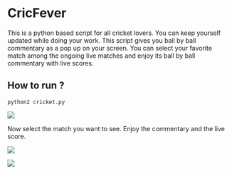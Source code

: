 # CricFever
This is a python based script for all cricket lovers. You can keep yourself updated while doing your work. This script gives you ball by ball commentary as a pop up on your screen. You can select your favorite  match among the ongoing live matches and enjoy its ball by ball commentary with live scores.

## **How to run ?**

    python2 cricket.py


![](https://d2mxuefqeaa7sj.cloudfront.net/s_C59CD63843BE75DE3946B53A213461B0C564E8DF3ED65D476382901FCC880143_1531822261208_Screenshot+from+2018-07-17+15-36-00.png)


Now select the match you want to see.
Enjoy the commentary and the live score.

![](https://d2mxuefqeaa7sj.cloudfront.net/s_C59CD63843BE75DE3946B53A213461B0C564E8DF3ED65D476382901FCC880143_1531822405432_Screenshot+from+2018-07-17+15-39-03.png)

![](https://d2mxuefqeaa7sj.cloudfront.net/s_C59CD63843BE75DE3946B53A213461B0C564E8DF3ED65D476382901FCC880143_1531822538083_Screenshot+from+2018-07-17+15-44-48.png)

